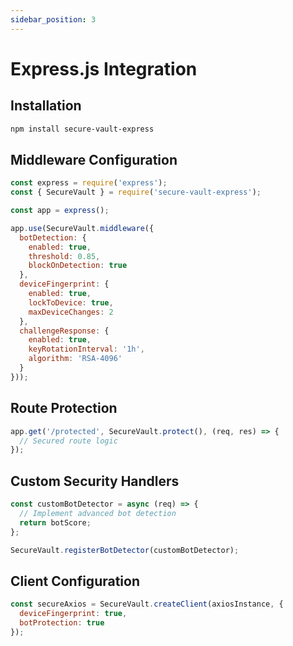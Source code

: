 ```yaml
---
sidebar_position: 3
---
```


# Express.js Integration

## Installation

```bash
npm install secure-vault-express
```

## Middleware Configuration

```javascript
const express = require('express');
const { SecureVault } = require('secure-vault-express');

const app = express();

app.use(SecureVault.middleware({
  botDetection: {
    enabled: true,
    threshold: 0.85,
    blockOnDetection: true
  },
  deviceFingerprint: {
    enabled: true,
    lockToDevice: true,
    maxDeviceChanges: 2
  },
  challengeResponse: {
    enabled: true,
    keyRotationInterval: '1h',
    algorithm: 'RSA-4096'
  }
}));
```

## Route Protection

```javascript
app.get('/protected', SecureVault.protect(), (req, res) => {
  // Secured route logic
});
```

## Custom Security Handlers

```javascript
const customBotDetector = async (req) => {
  // Implement advanced bot detection
  return botScore;
};

SecureVault.registerBotDetector(customBotDetector);
```

## Client Configuration

```javascript
const secureAxios = SecureVault.createClient(axiosInstance, {
  deviceFingerprint: true,
  botProtection: true
});
```